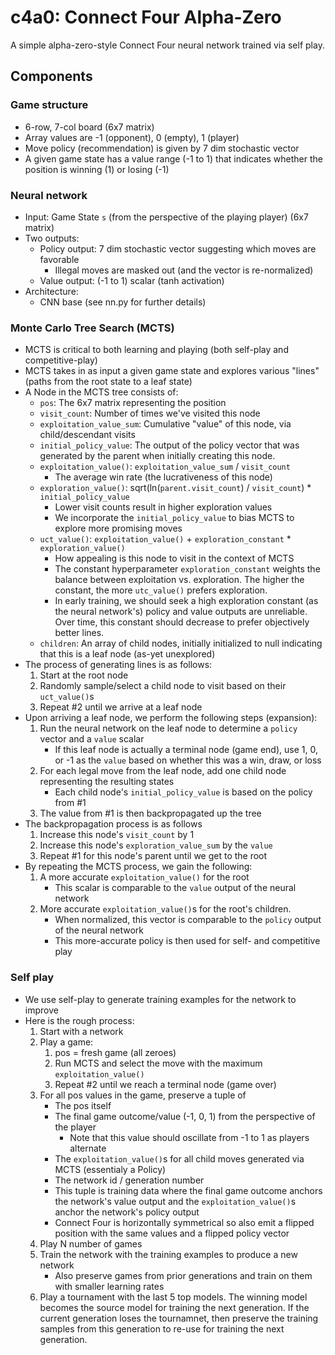 # c4a0: Connect Four Alpha-Zero

A simple alpha-zero-style Connect Four neural network trained via self play.

## Components

### Game structure
- 6-row, 7-col board (6x7 matrix)
- Array values are -1 (opponent), 0 (empty), 1 (player)
- Move policy (recommendation) is given by 7 dim stochastic vector
- A given game state has a value range (-1 to 1) that indicates whether the position is winning
  (1) or losing (-1)

### Neural network
- Input: Game State `s` (from the perspective of the playing player) (6x7 matrix)
- Two outputs:
  - Policy output: 7 dim stochastic vector suggesting which moves are favorable
      - Illegal moves are masked out (and the vector is re-normalized)
  - Value output: (-1 to 1) scalar (tanh activation)
- Architecture:
  - CNN base (see nn.py for further details)

### Monte Carlo Tree Search (MCTS)
- MCTS is critical to both learning and playing (both self-play and competitive-play)
- MCTS takes in as input a given game state and explores various "lines" (paths from the root
  state to a leaf state)
- A Node in the MCTS tree consists of:
  - `pos`: The 6x7 matrix representing the position
  - `visit_count`: Number of times we've visited this node
  - `exploitation_value_sum`: Cumulative "value" of this node, via child/descendant visits
  - `initial_policy_value`: The output of the policy vector that was generated by the parent
    when initially creating this node.
  - `exploitation_value()`: `exploitation_value_sum` / `visit_count`
    - The average win rate (the lucrativeness of this node)
  - `exploration_value()`: sqrt(ln(`parent.visit_count`) / `visit_count`) * `initial_policy_value`
    - Lower visit counts result in higher exploration values
    - We incorporate the `initial_policy_value` to bias MCTS to explore more promising moves
  - `uct_value()`: `exploitation_value()` + `exploration_constant` * `exploration_value()`
    - How appealing is this node to visit in the context of MCTS
    - The constant hyperparameter `exploration_constant` weights the balance between exploitation
      vs. exploration. The higher the constant, the more `utc_value()` prefers exploration.
    - In early training, we should seek a high exploration constant (as the neural network's)
      policy and value outputs are unreliable. Over time, this constant should decrease to prefer
      objectively better lines.
  - `children`: An array of child nodes, initially initialized to null indicating that this is
    a leaf node (as-yet unexplored)
- The process of generating lines is as follows:
  1. Start at the root node
  2. Randomly sample/select a child node to visit based on their `uct_value()`s
  3. Repeat #2 until we arrive at a leaf node
- Upon arriving a leaf node, we perform the following steps (expansion):
  1. Run the neural network on the leaf node to determine a `policy` vector and a `value` scalar
     - If this leaf node is actually a terminal node (game end), use 1, 0, or -1 as the `value`
       based on whether this was a win, draw, or loss
  2. For each legal move from the leaf node, add one child node representing the resulting states
     - Each child node's `initial_policy_value` is based on the policy from #1
  3. The value from #1 is then backpropagated up the tree
- The backpropagation process is as follows
  1. Increase this node's `visit_count` by 1
  2. Increase this node's `exploration_value_sum` by the `value`
  3. Repeat #1 for this node's parent until we get to the root
- By repeating the MCTS process, we gain the following:
  1. A more accurate `exploitation_value()` for the root
     - This scalar is comparable to the `value` output of the neural network
  2. More accurate `exploitation_value()`s for the root's children.
     - When normalized, this vector is comparable to the `policy` output of the neural network
     - This more-accurate policy is then used for self- and competitive play

### Self play
- We use self-play to generate training examples for the network to improve
- Here is the rough process:
  1. Start with a network
  2. Play a game:
     1. pos = fresh game (all zeroes)
     2. Run MCTS and select the move with the maximum `exploitation_value()`
     3. Repeat #2 until we reach a terminal node (game over)
  3. For all pos values in the game, preserve a tuple of
     - The pos itself
     - The final game outcome/value (-1, 0, 1) from the perspective of the player
       - Note that this value should oscillate from -1 to 1 as players alternate
     - The `exploitation_value()`s for all child moves generated via MCTS (essentialy a Policy)
     - The network id / generation number
     - This tuple is training data where the final game outcome anchors the network's value output
       and the `exploitation_value()`s anchor the network's policy output
     - Connect Four is horizontally symmetrical so also emit a flipped position with the same values
       and a flipped policy vector
  4. Play N number of games
  5. Train the network with the training examples to produce a new network
     - Also preserve games from prior generations and train on them with smaller learning rates
  6. Play a tournament with the last 5 top models. The winning model becomes the source model
     for training the next generation. If the current generation loses the tournamnet, then preserve
     the training samples from this generation to re-use for training the next generation.
